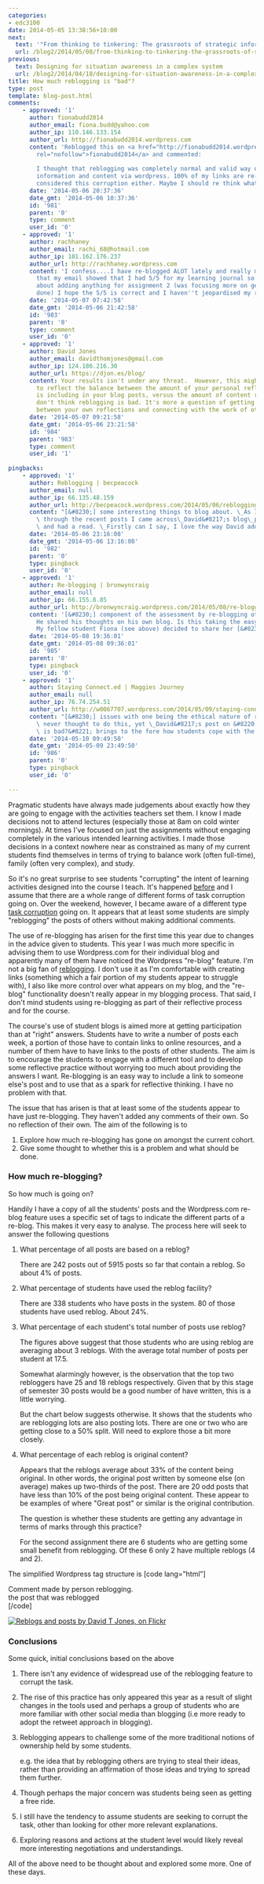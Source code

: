```yaml
---
categories:
- edc3100
date: 2014-05-05 13:38:56+10:00
next:
  text: '"From thinking to tinkering: The grassroots of strategic information systems"'
  url: /blog2/2014/05/08/from-thinking-to-tinkering-the-grassroots-of-strategic-information-systems/
previous:
  text: Designing for situation awareness in a complex system
  url: /blog2/2014/04/18/designing-for-situation-awareness-in-a-complex-system/
title: How much reblogging is "bad"?
type: post
template: blog-post.html
comments:
    - approved: '1'
      author: fionabudd2014
      author_email: fiona.budd@yahoo.com
      author_ip: 110.146.133.154
      author_url: http://fionabudd2014.wordpress.com
      content: 'Reblogged this on <a href="http://fionabudd2014.wordpress.com/2014/05/06/how-much-reblogging-is-bad/"
        rel="nofollow">fionabudd2014</a> and commented:
    
        I thought that reblogging was completely normal and valid way of transferring
        information and content via wordpress. 100% of my links are re-blogs. I have never
        considered this corruption either. Maybe I should re think what I have been doing!'
      date: '2014-05-06 20:37:36'
      date_gmt: '2014-05-06 10:37:36'
      id: '981'
      parent: '0'
      type: comment
      user_id: '0'
    - approved: '1'
      author: rachhaney
      author_email: rachi_68@hotmail.com
      author_ip: 101.162.176.237
      author_url: http://rachhaney.wordpress.com
      content: 'I confess....I have re-blogged ALOT lately and really my only excuse is
        that my email showed that I had 5/5 for my learning journal so I wasn''t worried
        about adding anything for assignment 2 (was focusing more on getting my assignments
        done) I hope the 5/5 is correct and I haven''t jeopardised my result. '
      date: '2014-05-07 07:42:58'
      date_gmt: '2014-05-06 21:42:58'
      id: '983'
      parent: '0'
      type: comment
      user_id: '0'
    - approved: '1'
      author: David Jones
      author_email: davidthomjones@gmail.com
      author_ip: 124.186.216.30
      author_url: https://djon.es/blog/
      content: Your results isn't under any threat.  However, this might be a good time
        to reflect the balance between the amount of your personal reflection and thinking
        is including in your blog posts, versus the amount of content reblogged from elsewhere.  I
        don't think reblogging is bad. It's more a question of getting the balance right
        between your own reflections and connecting with the work of others.
      date: '2014-05-07 09:21:58'
      date_gmt: '2014-05-06 23:21:58'
      id: '984'
      parent: '983'
      type: comment
      user_id: '1'
    
pingbacks:
    - approved: '1'
      author: Reblogging | becpeacock
      author_email: null
      author_ip: 66.135.48.159
      author_url: http://becpeacock.wordpress.com/2014/05/06/reblogging/
      content: "[&#8230;] some interesting things to blog about. \_As I was scrolling\
        \ through the recent posts I came across\_David&#8217;s blog\_post about reblogging\
        \ and had a read. \_Firstly can I say, I love the way David addresses issues [&#8230;]"
      date: '2014-05-06 23:16:08'
      date_gmt: '2014-05-06 13:16:08'
      id: '982'
      parent: '0'
      type: pingback
      user_id: '0'
    - approved: '1'
      author: Re-blogging | bronwyncraig
      author_email: null
      author_ip: 66.155.8.85
      author_url: http://bronwyncraig.wordpress.com/2014/05/08/re-blogging/
      content: '[&#8230;] component of the assessment by re-blogging other students blogs.
        He shared his thoughts on his own blog. Is this taking the easy way out or not?
        My fellow student Fiona (see above) decided to share her [&#8230;]'
      date: '2014-05-08 19:36:01'
      date_gmt: '2014-05-08 09:36:01'
      id: '985'
      parent: '0'
      type: pingback
      user_id: '0'
    - approved: '1'
      author: Staying Connect.ed | Maggies Journey
      author_email: null
      author_ip: 76.74.254.51
      author_url: http://w0067707.wordpress.com/2014/05/09/staying-connect-ed/
      content: "[&#8230;] issues with one being the ethical nature of reblogging. I actually\
        \ never thought to do this, yet \_David&#8217;s post on &#8220;How much reblogging\
        \ is bad?&#8221; brings to the fore how students cope with the [&#8230;]"
      date: '2014-05-10 09:49:50'
      date_gmt: '2014-05-09 23:49:50'
      id: '986'
      parent: '0'
      type: pingback
      user_id: '0'
    
---
```

Pragmatic students have always made judgements about exactly how they are going to engage with the activities teachers set them. I know I made decisions not to attend lectures (especially those at 8am on cold winter mornings). At times I've focused on just the assignments without engaging completely in the various intended learning activities. I made those decisions in a context nowhere near as constrained as many of my current students find themselves in terms of trying to balance work (often full-time), family (often very complex), and study.

So it's no great surprise to see students "corrupting" the intent of learning activities designed into the course I teach. It's happened [before](/blog2/2013/03/06/how-much-of-a-cage-should-i-build/) and I assume that there are a whole range of different forms of task corruption going on. Over the weekend, however, I became aware of a different type [task corruption](http://u1003618.wordpress.com/2014/05/02/digital-ownership-poor-fran/) going on. It appears that at least some students are simply "reblogging" the posts of others without making additional comments.

The use of re-blogging has arisen for the first time this year due to changes in the advice given to students. This year I was much more specific in advising them to use Wordpress.com for their individual blog and apparently many of them have noticed the Wordpress "re-blog" feature. I'm not a big fan of [reblogging](http://en.wikipedia.org/wiki/Reblogging). I don't use it as I'm comfortable with creating links (something which a fair portion of my students appear to struggle with), I also like more control over what appears on my blog, and the "re-blog" functionality doesn't really appear in my blogging process. That said, I don't mind students using re-blogging as part of their reflective process and for the course.

The course's use of student blogs is aimed more at getting participation than at "right" answers. Students have to write a number of posts each week, a portion of those have to contain links to online resources, and a number of them have to have links to the posts of other students. The aim is to encourage the students to engage with a different tool and to develop some reflective practice without worrying too much about providing the answers I want. Re-blogging is an easy way to include a link to someone else's post and to use that as a spark for reflective thinking. I have no problem with that.

The issue that has arisen is that at least some of the students appear to have just re-blogging. They haven't added any comments of their own. So no reflection of their own. The aim of the following is to

1. Explore how much re-blogging has gone on amongst the current cohort.
2. Give some thought to whether this is a problem and what should be done.

### How much re-blogging?

So how much is going on?

Handily I have a copy of all the students' posts and the Wordpress.com re-blog feature uses a specific set of tags to indicate the different parts of a re-blog. This makes it very easy to analyse. The process here will seek to answer the following questions

1. What percentage of all posts are based on a reblog?
    
    There are 242 posts out of 5915 posts so far that contain a reblog. So about 4% of posts.
    
2. What percentage of students have used the reblog facility?
    
    There are 338 students who have posts in the system. 80 of those students have used reblog. About 24%.
    
3. What percentage of each student's total number of posts use reblog?
    
    The figures above suggest that those students who are using reblog are averaging about 3 reblogs. With the average total number of posts per student at 17.5.
    
    Somewhat alarmingly however, is the observation that the top two rebloggers have 25 and 18 reblogs respectively. Given that by this stage of semester 30 posts would be a good number of have written, this is a little worrying.
    
    But the chart below suggests otherwise. It shows that the students who are reblogging lots are also posting lots. There are one or two who are getting close to a 50% split. Will need to explore those a bit more closely.
    
4. What percentage of each reblog is original content?
    
    Appears that the reblogs average about 33% of the content being original. In other words, the original post written by someone else (on average) makes up two-thirds of the post. There are 20 odd posts that have less than 10% of the post being original content. These appear to be examples of where "Great post" or similar is the original contribution.
    
    The question is whether these students are getting any advantage in terms of marks through this practice?
    
    For the second assignment there are 6 students who are getting some small benefit from reblogging. Of these 6 only 2 have multiple reblogs (4 and 2).
    

The simplified Wordpress tag structure is \[code lang="html"\]<div class='reblogger-note-content'>Comment made by person reblogging.</div> <div class="reblog-post">the post that was reblogged</div>\[/code\]

[![Reblogs and posts by David T Jones, on Flickr](http://farm8.static.flickr.com/7304/14106264851_a216348abd_m.jpg "Reblogs and posts by David T Jones, on Flickr")](http://www.flickr.com/photos/david_jones/14106264851/)

### Conclusions

Some quick, initial conclusions based on the above

1. There isn't any evidence of widespread use of the reblogging feature to corrupt the task.
2. The rise of this practice has only appeared this year as a result of slight changes in the tools used and perhaps a group of students who are more familiar with other social media than blogging (i.e more ready to adopt the retweet approach in blogging).
3. Reblogging appears to challenge some of the more traditional notions of ownership held by some students.
    
    e.g. the idea that by reblogging others are trying to steal their ideas, rather than providing an affirmation of those ideas and trying to spread them further.
    
4. Though perhaps the major concern was students being seen as getting a free ride.
5. I still have the tendency to assume students are seeking to corrupt the task, other than looking for other more relevant explanations.
6. Exploring reasons and actions at the student level would likely reveal more interesting negotiations and understandings.

All of the above need to be thought about and explored some more. One of these days.